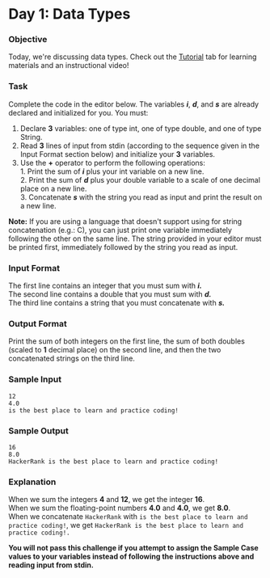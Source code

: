 # Day 1: Data Types

### Objective
Today, we're discussing data types. Check out the [Tutorial](https://www.hackerrank.com/challenges/30-data-types/tutorial) tab for learning materials and an instructional video!

### Task
Complete the code in the editor below. The variables ___i___, ___d___, and ___s___ are already declared and initialized for you. You must:

1. Declare __3__ variables: one of type int, one of type double, and one of type String.
2. Read __3__ lines of input from stdin (according to the sequence given in the Input Format section below) and initialize your __3__ variables.
3. Use the __+__ operator to perform the following operations:
  <br>1. Print the sum of ___i___ plus your int variable on a new line.
  <br>2. Print the sum of ___d___ plus your double variable to a scale of one decimal place on a new line.
  <br>3. Concatenate ___s___ with the string you read as input and print the result on a new line.

__Note:__ If you are using a language that doesn't support using  for string concatenation (e.g.: C), you can just print one variable immediately following the other on the same line. The string provided in your editor must be printed first, immediately followed by the string you read as input.

### Input Format

The first line contains an integer that you must sum with ___i.___<br>
The second line contains a double that you must sum with ___d.___<br>
The third line contains a string that you must concatenate with ___s.___

### Output Format

Print the sum of both integers on the first line, the sum of both doubles (scaled to __1__ decimal place) on the second line, and then the two concatenated strings on the third line.

### Sample Input
```
12
4.0
is the best place to learn and practice coding!
```
### Sample Output
```
16
8.0
HackerRank is the best place to learn and practice coding!
```
### Explanation

When we sum the integers __4__ and __12__, we get the integer __16__.<br>
When we sum the floating-point numbers __4.0__ and __4.0__, we get __8.0__.<br>
When we concatenate `HackerRank` with `is the best place to learn and practice coding!`, we get `HackerRank is the best place to learn and practice coding!.`

__You will not pass this challenge if you attempt to assign the Sample Case values to your variables instead of following the instructions above and reading input from stdin.__
